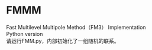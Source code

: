 # FMMM
Fast Multilevel Multipole Method（FM3） Implementation  
Python version  
请运行FMM.py，内部初始化了一组随机的联系。   
